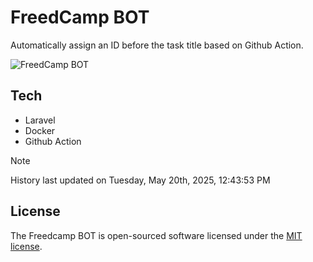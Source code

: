 # FreedCamp BOT

Automatically assign an ID before the task title based on Github Action.

![FreedCamp BOT](https://repository-images.githubusercontent.com/737932867/7d34798b-2680-471c-b089-a78a718d3d6a)

## Tech

- Laravel
- Docker
- Github Action

> [!NOTE]  
> History last updated on Tuesday, May 20th, 2025, 12:43:53 PM

## License

The Freedcamp BOT is open-sourced software licensed under the [MIT license](https://opensource.org/licenses/MIT).
